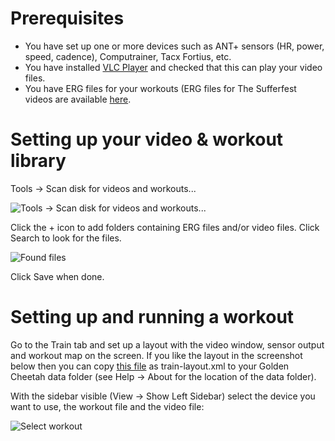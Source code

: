 # Prerequisites

* You have set up one or more devices such as ANT+ sensors (HR, power, speed, cadence), Computrainer, Tacx Fortius, etc.
* You have installed [VLC Player](http://www.videolan.org/vlc/index.html) and checked that this can play your video files.
* You have ERG files for your workouts (ERG files for The Sufferfest videos are available [here](https://docs.google.com/spreadsheets/d/1ehIbV4Kldv_k82JtadNavpeZaI7o9JGHoWghDitrM-4/edit#gid=145494434).

# Setting up your video & workout library
Tools -> Scan disk for videos and workouts...

![Tools -> Scan disk for videos and workouts...](https://raw.github.com/dhague/GoldenCheetah/master/doc/web/VideoWorkoutLibrary.png)

Click the + icon to add folders containing ERG files and/or video files.
Click Search to look for the files.

![Found files](https://raw.github.com/dhague/GoldenCheetah/master/doc/web/FoundFiles.png)

Click Save when done.

# Setting up and running a workout

Go to the Train tab and set up a layout with the video window, sensor output and workout map on the screen. If you like the layout in the screenshot below then you can copy [this file](https://raw.github.com/dhague/GoldenCheetah/master/doc/web/train-layout.xml) as train-layout.xml to your Golden Cheetah data folder (see Help -> About for the location of the data folder).

With the sidebar visible (View -> Show Left Sidebar) select the device you want to use, the workout file and the video file:

![Select workout](https://raw.github.com/dhague/GoldenCheetah/master/doc/web/SelectWorkout.png)

